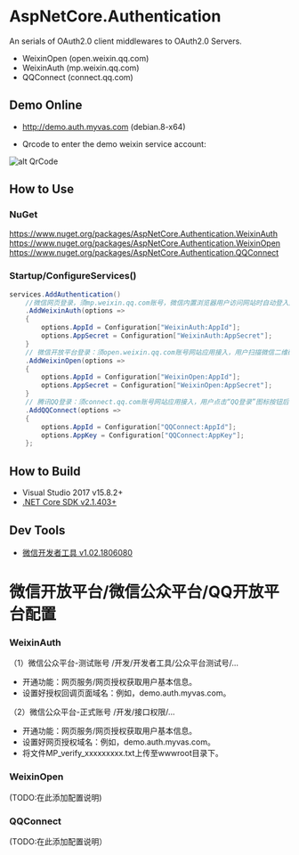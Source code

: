 # AspNetCore.Authentication
An serials of OAuth2.0 client middlewares to OAuth2.0 Servers.
- WeixinOpen (open.weixin.qq.com)
- WeixinAuth (mp.weixin.qq.com)
- QQConnect (connect.qq.com)

## Demo Online
- http://demo.auth.myvas.com (debian.8-x64)

- Qrcode to enter the demo weixin service account:

![alt QrCode](http://mmbiz.qpic.cn/mmbiz_jpg/lPe5drS9euRQR1eCK5cGXaibHYL6vBR4pGLB34ju2hXCiaMQiayOU8w5GMfEH7WZsVNTnhLTpnzAC9xfdWuTT89OA/0)

## How to Use
### NuGet
https://www.nuget.org/packages/AspNetCore.Authentication.WeixinAuth
https://www.nuget.org/packages/AspNetCore.Authentication.WeixinOpen
https://www.nuget.org/packages/AspNetCore.Authentication.QQConnect

### Startup/ConfigureServices()
```csharp
services.AddAuthentication()
    //微信网页登录，须mp.weixin.qq.com账号，微信内置浏览器用户访问网站时自动登入网站。（Scope: 静默方式snsapi_base, 用户确认方式snsapi_userinfo）
    .AddWeixinAuth(options => 
    {
        options.AppId = Configuration["WeixinAuth:AppId"];
        options.AppSecret = Configuration["WeixinAuth:AppSecret"];
    }
    // 微信开放平台登录：须open.weixin.qq.com账号网站应用接入，用户扫描微信二维码并确认后登入网站。
    .AddWeixinOpen(options => 
    {
        options.AppId = Configuration["WeixinOpen:AppId"];
        options.AppSecret = Configuration["WeixinOpen:AppSecret"];
    }
    // 腾讯QQ登录：须connect.qq.com账号网站应用接入，用户点击“QQ登录”图标按钮后使用QQ账号登入网站。
    .AddQQConnect(options => 
    {
        options.AppId = Configuration["QQConnect:AppId"];
        options.AppKey = Configuration["QQConnect:AppKey"];
    };
```

## How to Build
* Visual Studio 2017 v15.8.2+
* [.NET Core SDK v2.1.403+](https://www.microsoft.com/net/download)

## Dev Tools
* [微信开发者工具 v1.02.1806080](https://mp.weixin.qq.com/debug/wxadoc/dev/devtools/download.html)

# 微信开放平台/微信公众平台/QQ开放平台配置

### WeixinAuth
（1）微信公众平台-测试账号
/开发/开发者工具/公众平台测试号/...
- 开通功能：网页服务/网页授权获取用户基本信息。
- 设置好授权回调页面域名：例如，demo.auth.myvas.com。

（2）微信公众平台-正式账号
/开发/接口权限/...
- 开通功能：网页服务/网页授权获取用户基本信息。
- 设置好网页授权域名：例如，demo.auth.myvas.com。
- 将文件MP_verify_xxxxxxxxx.txt上传至wwwroot目录下。

### WeixinOpen
(TODO:在此添加配置说明)

### QQConnect
(TODO:在此添加配置说明）

